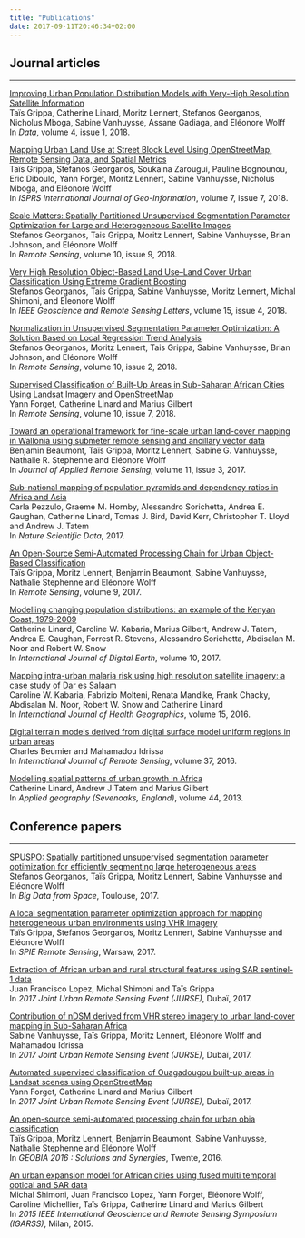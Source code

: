 ```yaml
---
title: "Publications"
date: 2017-09-11T20:46:34+02:00
---
```


## Journal articles

---

[Improving Urban Population Distribution Models with Very-High Resolution Satellite Information](https://doi.org/10.3390/data4010013)  
Taïs Grippa, Catherine Linard, Moritz Lennert, Stefanos Georganos, Nicholus Mboga, Sabine Vanhuysse, Assane Gadiaga, and Eléonore Wolff  
In *Data*, volume 4, issue 1, 2018.

[Mapping Urban Land Use at Street Block Level Using OpenStreetMap, Remote Sensing Data, and Spatial Metrics](https://doi.org/10.3390/ijgi7070246)  
Taïs Grippa, Stefanos Georganos, Soukaina Zarougui, Pauline Bognounou, Eric Diboulo, Yann Forget, Moritz Lennert, Sabine Vanhuysse, Nicholus Mboga, and Eléonore Wolff  
In *ISPRS International Journal of Geo-Information*, volume 7, issue 7, 2018.  

[Scale Matters: Spatially Partitioned Unsupervised Segmentation Parameter Optimization for Large and Heterogeneous Satellite Images](https://doi.org/10.3390/rs10091440)  
Stefanos Georganos, Tais Grippa, Moritz Lennert, Sabine Vanhuysse, Brian Johnson, and Eléonore Wolff  
In *Remote Sensing*, volume 10, issue 9, 2018.  

[Very High Resolution Object-Based Land Use–Land Cover Urban Classification Using Extreme Gradient Boosting](https://doi.org/10.1109/LGRS.2018.2803259)  
Stefanos Georganos, Tais Grippa, Sabine Vanhuysse, Moritz Lennert, Michal Shimoni, and Eleonore Wolff  
In *IEEE Geoscience and Remote Sensing Letters*, volume 15, issue 4, 2018.  

[Normalization in Unsupervised Segmentation Parameter Optimization: A Solution Based on Local Regression Trend Analysis](https://doi.org/10.3390/rs10020222)  
Stefanos Georganos, Moritz Lennert, Tais Grippa, Sabine Vanhuysse, Brian Johnson, and Eléonore Wolff  
In *Remote Sensing*, volume 10, issue 2, 2018.  

[Supervised Classification of Built-Up Areas in Sub-Saharan African Cities Using Landsat Imagery and OpenStreetMap](https://doi.org/10.3390/rs10071145)  
Yann Forget, Catherine Linard and Marius Gilbert  
In *Remote Sensing*, volume 10, issue 7, 2018.  

[Toward an operational framework for fine-scale urban land-cover mapping in Wallonia using submeter remote sensing and ancillary vector data](https://doi.org/10.1117/1.JRS.11.036011)  
Benjamin Beaumont, Taïs Grippa, Moritz Lennert, Sabine G. Vanhuysse, Nathalie R. Stephenne and Eléonore Wolff  
In *Journal of Applied Remote Sensing*, volume 11, issue 3, 2017.

[Sub-national mapping of population pyramids and dependency ratios in Africa and Asia](http://dx.doi.org/10.1038/sdata.2017.89)  
Carla Pezzulo, Graeme M. Hornby, Alessandro Sorichetta, Andrea E. Gaughan, Catherine Linard, Tomas J. Bird, David Kerr, Christopher T. Lloyd and Andrew J. Tatem  
In *Nature Scientific Data*, 2017.

[An Open-Source Semi-Automated Processing Chain for Urban Object-Based Classification](http://dx.doi.org/10.3390/rs9040358)  
Taïs Grippa, Moritz Lennert, Benjamin Beaumont, Sabine Vanhuysse, Nathalie Stephenne and Eléonore Wolff  
In *Remote Sensing*, volume 9, 2017.

[Modelling changing population distributions: an example of the Kenyan Coast, 1979-2009](http://dx.doi.org/10.1080/17538947.2016.1275829)  
Catherine Linard, Caroline W. Kabaria, Marius Gilbert, Andrew J. Tatem, Andrea E. Gaughan, Forrest R. Stevens, Alessandro Sorichetta, Abdisalan M. Noor and Robert W. Snow  
In *International Journal of Digital Earth*, volume 10, 2017.

[Mapping intra-urban malaria risk using high resolution satellite imagery: a case study of Dar es Salaam](https://doi.org/10.1186/s12942-016-0051-y)  
Caroline W. Kabaria, Fabrizio Molteni, Renata Mandike, Frank Chacky, Abdisalan M. Noor, Robert W. Snow and Catherine Linard  
In *International Journal of Health Geographics*, volume 15, 2016.

[Digital terrain models derived from digital surface model uniform regions in urban areas](http://dx.doi.org/10.1080/01431161.2016.1182666)  
Charles Beumier and Mahamadou Idrissa  
In *International Journal of Remote Sensing*, volume 37, 2016.

[Modelling spatial patterns of urban growth in Africa](https://dx.doi.org/10.1016%2Fj.apgeog.2013.07.009)  
Catherine Linard, Andrew J Tatem and Marius Gilbert  
In *Applied geography (Sevenoaks, England)*, volume 44, 2013.

## Conference papers

---

[SPUSPO: Spatially partitioned unsupervised segmentation parameter optimization for efficiently segmenting large heterogeneous areas](http://difusion.ulb.ac.be/vufind/Record/ULB-DIPOT:oai:dipot.ulb.ac.be:2013/262047/Details)  
Stefanos Georganos, Taïs Grippa, Moritz Lennert, Sabine Vanhuysse and Eléonore Wolff  
In *Big Data from Space*, Toulouse, 2017.

[A local segmentation parameter optimization approach for mapping heterogeneous urban environments using VHR imagery](https://www.spiedigitallibrary.org/conference-proceedings-of-spie/10431/0000/A-local-segmentation-parameter-optimization-approach-for-mapping--heterogeneous/10.1117/12.2278422.short?SSO=1)  
Taïs Grippa, Stefanos Georganos, Moritz Lennert, Sabine Vanhuysse and Eléonore Wolff  
In *SPIE Remote Sensing*, Warsaw, 2017.

[Extraction of African urban and rural structural features using SAR sentinel-1 data](https://doi.org/10.1109/JURSE.2017.7924568)  
Juan Francisco Lopez, Michal Shimoni and Taïs Grippa  
In *2017 Joint Urban Remote Sensing Event (JURSE)*, Dubaï, 2017.

[Contribution of nDSM derived from VHR stereo imagery to urban land-cover mapping in Sub-Saharan Africa](https://doi.org/10.1109/JURSE.2017.7924570)  
Sabine Vanhuysse, Taïs Grippa, Moritz Lennert, Eléonore Wolff and Mahamadou Idrissa  
In *2017 Joint Urban Remote Sensing Event (JURSE)*, Dubaï, 2017.

[Automated supervised classification of Ouagadougou built-up areas in Landsat scenes using OpenStreetMap](https://doi.org/10.1109/JURSE.2017.7924571)  
Yann Forget, Catherine Linard and Marius Gilbert  
In *2017 Joint Urban Remote Sensing Event (JURSE)*, Dubaï, 2017.

[An open-source semi-automated processing chain for urban obia classification](https://doi.org/10.3990/2.367)  
Taïs Grippa, Moritz Lennert, Benjamin Beaumont, Sabine Vanhuysse, Nathalie Stephenne and Eléonore Wolff  
In *GEOBIA 2016 : Solutions and Synergies*, Twente, 2016.

[An urban expansion model for African cities using fused multi temporal optical and SAR data](https://doi.org/10.1109/IGARSS.2015.7325977)  
Michal Shimoni, Juan Francisco Lopez, Yann Forget, Eléonore Wolff, Caroline Michellier, Taïs Grippa, Catherine Linard and Marius Gilbert  
In *2015 IEEE International Geoscience and Remote Sensing Symposium (IGARSS)*, Milan, 2015.

